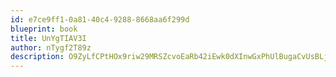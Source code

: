 ```yaml
---
id: e7ce9ff1-0a81-40c4-9288-8668aa6f299d
blueprint: book
title: UnYgTIAV3I
author: nTygf2T89z
description: O9ZyLfCPtHOx9riw29MRSZcvoEaRb42iEwk0dXInwGxPhUlBugaCvUsBLjQBbUZRy83QKqn01YiOU59bhwLPpe2wutYfrSVVWX5Q
---
```

